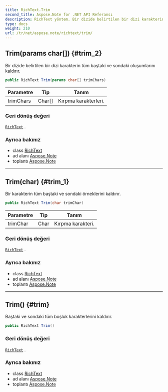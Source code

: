 ```yaml
---
title: RichText.Trim
second_title: Aspose.Note for .NET API Referansı
description: RichText yöntem. Bir dizide belirtilen bir dizi karakterin tüm baştaki ve sondaki oluşumlarını kaldırır.
type: docs
weight: 210
url: /tr/net/aspose.note/richtext/trim/
---
```

## Trim(params char[]) {#trim_2}

Bir dizide belirtilen bir dizi karakterin tüm baştaki ve sondaki oluşumlarını kaldırır.

```csharp
public RichText Trim(params char[] trimChars)
```

| Parametre | Tip | Tanım |
| --- | --- | --- |
| trimChars | Char[] | Kırpma karakterleri. |

### Geri dönüş değeri

[`RichText`](../) .

### Ayrıca bakınız

* class [RichText](../)
* ad alanı [Aspose.Note](../../richtext/)
* toplantı [Aspose.Note](../../../)

---

## Trim(char) {#trim_1}

Bir karakterin tüm baştaki ve sondaki örneklerini kaldırır.

```csharp
public RichText Trim(char trimChar)
```

| Parametre | Tip | Tanım |
| --- | --- | --- |
| trimChar | Char | Kırpma karakteri. |

### Geri dönüş değeri

[`RichText`](../) .

### Ayrıca bakınız

* class [RichText](../)
* ad alanı [Aspose.Note](../../richtext/)
* toplantı [Aspose.Note](../../../)

---

## Trim() {#trim}

Baştaki ve sondaki tüm boşluk karakterlerini kaldırır.

```csharp
public RichText Trim()
```

### Geri dönüş değeri

[`RichText`](../) .

### Ayrıca bakınız

* class [RichText](../)
* ad alanı [Aspose.Note](../../richtext/)
* toplantı [Aspose.Note](../../../)


